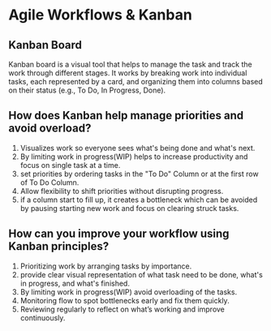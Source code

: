 # Agile Workflows & Kanban

## Kanban Board
Kanban board is a visual tool that helps to manage the task and track the work through different stages. It works by breaking work into individual tasks, each represented by a card, and organizing them into columns based on their status (e.g., To Do, In Progress, Done).

## How does Kanban help manage priorities and avoid overload?
1. Visualizes work so everyone sees what's being done and what's next.
2. By limiting work in progress(WIP) helps to increase productivity and focus on single task at a time.
3. set priorities by ordering tasks in the "To Do" Column or at the first row of To Do Column.
4. Allow flexibility to shift priorities without disrupting progress.
5. if a column start to fill up, it creates a bottleneck which can be avoided by pausing starting new work and focus on clearing struck tasks.


## How can you improve your workflow using Kanban principles?
1. Prioritizing work by arranging tasks by importance.
2. provide clear visual representation of what task need to be done, what's in progress, and what's finished.
3. By limiting work in progress(WIP) avoid overloading of the tasks.
4. Monitoring flow to spot bottlenecks early and fix them quickly.
5. Reviewing regularly to reflect on what’s working and improve continuously.


